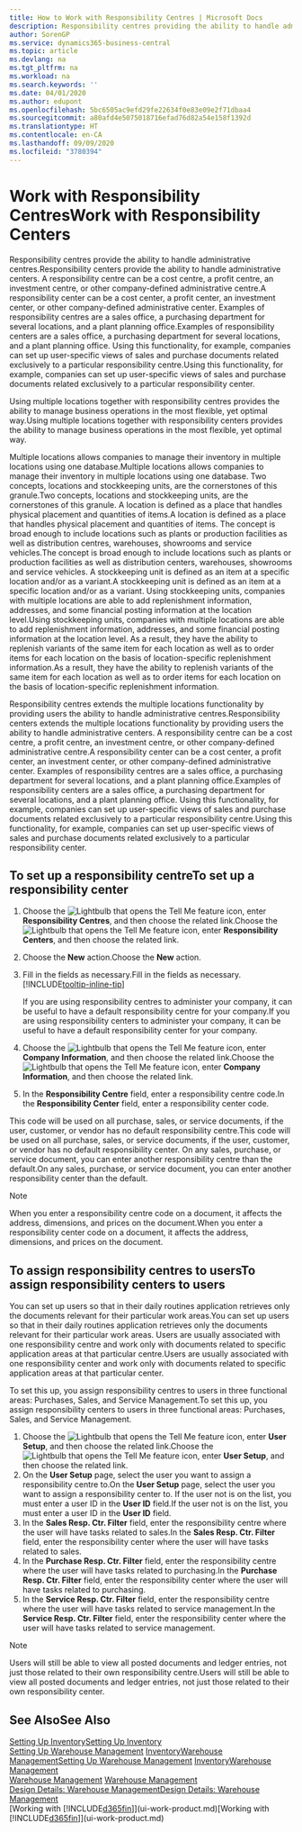 ```yaml
---
title: How to Work with Responsibility Centres | Microsoft Docs
description: Responsibility centres providing the ability to handle administrative centres. A responsibility centre can be a cost centre, a profit centre, an investment centre, or other company-defined administrative centre.
author: SorenGP
ms.service: dynamics365-business-central
ms.topic: article
ms.devlang: na
ms.tgt_pltfrm: na
ms.workload: na
ms.search.keywords: ''
ms.date: 04/01/2020
ms.author: edupont
ms.openlocfilehash: 5bc6505ac9efd29fe22634f0e83e09e2f71dbaa4
ms.sourcegitcommit: a80afd4e5075018716efad76d82a54e158f1392d
ms.translationtype: HT
ms.contentlocale: en-CA
ms.lasthandoff: 09/09/2020
ms.locfileid: "3780394"
---
```

# <a name="work-with-responsibility-centers"></a><span data-ttu-id="0025e-104">Work with Responsibility Centres</span><span class="sxs-lookup"><span data-stu-id="0025e-104">Work with Responsibility Centers</span></span>
<span data-ttu-id="0025e-105">Responsibility centres provide the ability to handle administrative centres.</span><span class="sxs-lookup"><span data-stu-id="0025e-105">Responsibility centers provide the ability to handle administrative centers.</span></span> <span data-ttu-id="0025e-106">A responsibility centre can be a cost centre, a profit centre, an investment centre, or other company-defined administrative centre.</span><span class="sxs-lookup"><span data-stu-id="0025e-106">A responsibility center can be a cost center, a profit center, an investment center, or other company-defined administrative center.</span></span> <span data-ttu-id="0025e-107">Examples of responsibility centres are a sales office, a purchasing department for several locations, and a plant planning office.</span><span class="sxs-lookup"><span data-stu-id="0025e-107">Examples of responsibility centers are a sales office, a purchasing department for several locations, and a plant planning office.</span></span> <span data-ttu-id="0025e-108">Using this functionality, for example, companies can set up user-specific views of sales and purchase documents related exclusively to a particular responsibility centre.</span><span class="sxs-lookup"><span data-stu-id="0025e-108">Using this functionality, for example, companies can set up user-specific views of sales and purchase documents related exclusively to a particular responsibility center.</span></span>  

<span data-ttu-id="0025e-109">Using multiple locations together with responsibility centres provides the ability to manage business operations in the most flexible, yet optimal way.</span><span class="sxs-lookup"><span data-stu-id="0025e-109">Using multiple locations together with responsibility centers provides the ability to manage business operations in the most flexible, yet optimal way.</span></span>

<span data-ttu-id="0025e-110">Multiple locations allows companies to manage their inventory in multiple locations using one database.</span><span class="sxs-lookup"><span data-stu-id="0025e-110">Multiple locations allows companies to manage their inventory in multiple locations using one database.</span></span> <span data-ttu-id="0025e-111">Two concepts, locations and stockkeeping units, are the cornerstones of this granule.</span><span class="sxs-lookup"><span data-stu-id="0025e-111">Two concepts, locations and stockkeeping units, are the cornerstones of this granule.</span></span> <span data-ttu-id="0025e-112">A location is defined as a place that handles physical placement and quantities of items.</span><span class="sxs-lookup"><span data-stu-id="0025e-112">A location is defined as a place that handles physical placement and quantities of items.</span></span> <span data-ttu-id="0025e-113">The concept is broad enough to include locations such as plants or production facilities as well as distribution centres, warehouses, showrooms and service vehicles.</span><span class="sxs-lookup"><span data-stu-id="0025e-113">The concept is broad enough to include locations such as plants or production facilities as well as distribution centers, warehouses, showrooms and service vehicles.</span></span> <span data-ttu-id="0025e-114">A stockkeeping unit is defined as an item at a specific location and/or as a variant.</span><span class="sxs-lookup"><span data-stu-id="0025e-114">A stockkeeping unit is defined as an item at a specific location and/or as a variant.</span></span> <span data-ttu-id="0025e-115">Using stockkeeping units, companies with multiple locations are able to add replenishment information, addresses, and some financial posting information at the location level.</span><span class="sxs-lookup"><span data-stu-id="0025e-115">Using stockkeeping units, companies with multiple locations are able to add replenishment information, addresses, and some financial posting information at the location level.</span></span> <span data-ttu-id="0025e-116">As a result, they have the ability to replenish variants of the same item for each location as well as to order items for each location on the basis of location-specific replenishment information.</span><span class="sxs-lookup"><span data-stu-id="0025e-116">As a result, they have the ability to replenish variants of the same item for each location as well as to order items for each location on the basis of location-specific replenishment information.</span></span>  

<span data-ttu-id="0025e-117">Responsibility centres extends the multiple locations functionality by providing users the ability to handle administrative centres.</span><span class="sxs-lookup"><span data-stu-id="0025e-117">Responsibility centers extends the multiple locations functionality by providing users the ability to handle administrative centers.</span></span> <span data-ttu-id="0025e-118">A responsibility centre can be a cost centre, a profit centre, an investment centre, or other company-defined administrative centre.</span><span class="sxs-lookup"><span data-stu-id="0025e-118">A responsibility center can be a cost center, a profit center, an investment center, or other company-defined administrative center.</span></span> <span data-ttu-id="0025e-119">Examples of responsibility centres are a sales office, a purchasing department for several locations, and a plant planning office.</span><span class="sxs-lookup"><span data-stu-id="0025e-119">Examples of responsibility centers are a sales office, a purchasing department for several locations, and a plant planning office.</span></span> <span data-ttu-id="0025e-120">Using this functionality, for example, companies can set up user-specific views of sales and purchase documents related exclusively to a particular responsibility centre.</span><span class="sxs-lookup"><span data-stu-id="0025e-120">Using this functionality, for example, companies can set up user-specific views of sales and purchase documents related exclusively to a particular responsibility center.</span></span>

## <a name="to-set-up-a-responsibility-center"></a><span data-ttu-id="0025e-121">To set up a responsibility centre</span><span class="sxs-lookup"><span data-stu-id="0025e-121">To set up a responsibility center</span></span>  
1.  <span data-ttu-id="0025e-122">Choose the ![Lightbulb that opens the Tell Me feature](media/ui-search/search_small.png "Tell me what you want to do") icon, enter **Responsibility Centres**, and then choose the related link.</span><span class="sxs-lookup"><span data-stu-id="0025e-122">Choose the ![Lightbulb that opens the Tell Me feature](media/ui-search/search_small.png "Tell me what you want to do") icon, enter **Responsibility Centers**, and then choose the related link.</span></span>  
2.  <span data-ttu-id="0025e-123">Choose the **New** action.</span><span class="sxs-lookup"><span data-stu-id="0025e-123">Choose the **New** action.</span></span>  
3.  <span data-ttu-id="0025e-124">Fill in the fields as necessary.</span><span class="sxs-lookup"><span data-stu-id="0025e-124">Fill in the fields as necessary.</span></span> [!INCLUDE[tooltip-inline-tip](includes/tooltip-inline-tip_md.md)]  

    <span data-ttu-id="0025e-125">If you are using responsibility centres to administer your company, it can be useful to have a default responsibility centre for your company.</span><span class="sxs-lookup"><span data-stu-id="0025e-125">If you are using responsibility centers to administer your company, it can be useful to have a default responsibility center for your company.</span></span>
4. <span data-ttu-id="0025e-126">Choose the ![Lightbulb that opens the Tell Me feature](media/ui-search/search_small.png "Tell me what you want to do") icon, enter **Company Information**, and then choose the related link.</span><span class="sxs-lookup"><span data-stu-id="0025e-126">Choose the ![Lightbulb that opens the Tell Me feature](media/ui-search/search_small.png "Tell me what you want to do") icon, enter **Company Information**, and then choose the related link.</span></span>
5. <span data-ttu-id="0025e-127">In the **Responsibility Centre** field, enter a responsibility centre code.</span><span class="sxs-lookup"><span data-stu-id="0025e-127">In the **Responsibility Center** field, enter a responsibility center code.</span></span>

<span data-ttu-id="0025e-128">This code will be used on all purchase, sales, or service documents, if the user, customer, or vendor has no default responsibility centre.</span><span class="sxs-lookup"><span data-stu-id="0025e-128">This code will be used on all purchase, sales, or service documents, if the user, customer, or vendor has no default responsibility center.</span></span> <span data-ttu-id="0025e-129">On any sales, purchase, or service document, you can enter another responsibility centre than the default.</span><span class="sxs-lookup"><span data-stu-id="0025e-129">On any sales, purchase, or service document, you can enter another responsibility center than the default.</span></span>

> [!NOTE]  
>  <span data-ttu-id="0025e-130">When you enter a responsibility centre code on a document, it affects the address, dimensions, and prices on the document.</span><span class="sxs-lookup"><span data-stu-id="0025e-130">When you enter a responsibility center code on a document, it affects the address, dimensions, and prices on the document.</span></span>  

## <a name="to-assign-responsibility-centers-to-users"></a><span data-ttu-id="0025e-131">To assign responsibility centres to users</span><span class="sxs-lookup"><span data-stu-id="0025e-131">To assign responsibility centers to users</span></span>  
<span data-ttu-id="0025e-132">You can set up users so that in their daily routines application retrieves only the documents relevant for their particular work areas.</span><span class="sxs-lookup"><span data-stu-id="0025e-132">You can set up users so that in their daily routines application retrieves only the documents relevant for their particular work areas.</span></span> <span data-ttu-id="0025e-133">Users are usually associated with one responsibility centre and work only with documents related to specific application areas at that particular centre.</span><span class="sxs-lookup"><span data-stu-id="0025e-133">Users are usually associated with one responsibility center and work only with documents related to specific application areas at that particular center.</span></span>  

<span data-ttu-id="0025e-134">To set this up, you assign responsibility centres to users in three functional areas: Purchases, Sales, and Service Management.</span><span class="sxs-lookup"><span data-stu-id="0025e-134">To set this up, you assign responsibility centers to users in three functional areas: Purchases, Sales, and Service Management.</span></span>  

1.  <span data-ttu-id="0025e-135">Choose the ![Lightbulb that opens the Tell Me feature](media/ui-search/search_small.png "Tell me what you want to do") icon, enter **User Setup**, and then choose the related link.</span><span class="sxs-lookup"><span data-stu-id="0025e-135">Choose the ![Lightbulb that opens the Tell Me feature](media/ui-search/search_small.png "Tell me what you want to do") icon, enter **User Setup**, and then choose the related link.</span></span>  
2.  <span data-ttu-id="0025e-136">On the **User Setup** page, select the user you want to assign a responsibility centre to.</span><span class="sxs-lookup"><span data-stu-id="0025e-136">On the **User Setup** page, select the user you want to assign a responsibility center to.</span></span> <span data-ttu-id="0025e-137">If the user not is on the list, you must enter a user ID in the **User ID** field.</span><span class="sxs-lookup"><span data-stu-id="0025e-137">If the user not is on the list, you must enter a user ID in the **User ID** field.</span></span>  
3.  <span data-ttu-id="0025e-138">In the **Sales Resp. Ctr. Filter** field, enter the responsibility centre where the user will have tasks related to sales.</span><span class="sxs-lookup"><span data-stu-id="0025e-138">In the **Sales Resp. Ctr. Filter** field, enter the responsibility center where the user will have tasks related to sales.</span></span>  
4.  <span data-ttu-id="0025e-139">In the **Purchase Resp. Ctr. Filter** field, enter the responsibility centre where the user will have tasks related to purchasing.</span><span class="sxs-lookup"><span data-stu-id="0025e-139">In the **Purchase Resp. Ctr. Filter** field, enter the responsibility center where the user will have tasks related to purchasing.</span></span>  
5.  <span data-ttu-id="0025e-140">In the **Service Resp. Ctr. Filter** field, enter the responsibility centre where the user will have tasks related to service management.</span><span class="sxs-lookup"><span data-stu-id="0025e-140">In the **Service Resp. Ctr. Filter** field, enter the responsibility center where the user will have tasks related to service management.</span></span>  

> [!NOTE]  
>  <span data-ttu-id="0025e-141">Users will still be able to view all posted documents and ledger entries, not just those related to their own responsibility centre.</span><span class="sxs-lookup"><span data-stu-id="0025e-141">Users will still be able to view all posted documents and ledger entries, not just those related to their own responsibility center.</span></span>

## <a name="see-also"></a><span data-ttu-id="0025e-142">See Also</span><span class="sxs-lookup"><span data-stu-id="0025e-142">See Also</span></span>  
[<span data-ttu-id="0025e-143">Setting Up Inventory</span><span class="sxs-lookup"><span data-stu-id="0025e-143">Setting Up Inventory</span></span>](inventory-setup-inventory.md)  
<span data-ttu-id="0025e-144">[Setting Up Warehouse Management](warehouse-setup-warehouse.md)
[Inventory](inventory-manage-inventory.md)[Warehouse Management](warehouse-manage-warehouse.md)</span><span class="sxs-lookup"><span data-stu-id="0025e-144">[Setting Up Warehouse Management](warehouse-setup-warehouse.md)
[Inventory](inventory-manage-inventory.md)[Warehouse Management](warehouse-manage-warehouse.md)</span></span>  
<span data-ttu-id="0025e-145">[Warehouse Management](warehouse-manage-warehouse.md)  </span><span class="sxs-lookup"><span data-stu-id="0025e-145">[Warehouse Management](warehouse-manage-warehouse.md)  </span></span>  
[<span data-ttu-id="0025e-146">Design Details: Warehouse Management</span><span class="sxs-lookup"><span data-stu-id="0025e-146">Design Details: Warehouse Management</span></span>](design-details-warehouse-management.md)  
<span data-ttu-id="0025e-147">[Working with [!INCLUDE[d365fin](includes/d365fin_md.md)]](ui-work-product.md)</span><span class="sxs-lookup"><span data-stu-id="0025e-147">[Working with [!INCLUDE[d365fin](includes/d365fin_md.md)]](ui-work-product.md)</span></span>
